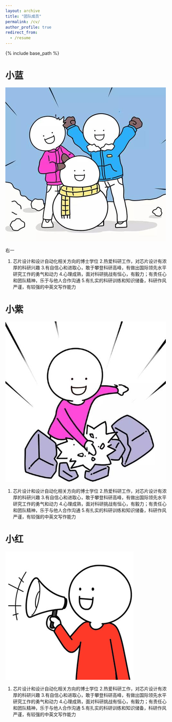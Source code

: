 ```yaml
---
layout: archive
title: "团队成员"
permalink: /cv/
author_profile: true
redirect_from:
  - /resume
---
```


{% include base_path %}

小蓝
======
<img src='/images/小蓝.jpg'>

右一
1. 芯片设计和设计自动化相关方向的博士学位
2.热爱科研工作，对芯片设计有浓厚的科研兴趣
3.有自信心和进取心，敢于攀登科研高峰，有做出国际领先水平研究工作的勇气和动力
4.心理成熟，面对科研挑战有恒心，有毅力；有责任心和团队精神，乐于与他人合作沟通
5.有扎实的科研训练和知识储备，科研作风严谨，有较强的中英文写作能力



小紫
======
<img src='/images/小紫.jpg'>

1. 芯片设计和设计自动化相关方向的博士学位
2.热爱科研工作，对芯片设计有浓厚的科研兴趣
3.有自信心和进取心，敢于攀登科研高峰，有做出国际领先水平研究工作的勇气和动力
4.心理成熟，面对科研挑战有恒心，有毅力；有责任心和团队精神，乐于与他人合作沟通
5.有扎实的科研训练和知识储备，科研作风严谨，有较强的中英文写作能力


小红
======
<img src='/images/小红.jpg'>

1. 芯片设计和设计自动化相关方向的博士学位
2.热爱科研工作，对芯片设计有浓厚的科研兴趣
3.有自信心和进取心，敢于攀登科研高峰，有做出国际领先水平研究工作的勇气和动力
4.心理成熟，面对科研挑战有恒心，有毅力；有责任心和团队精神，乐于与他人合作沟通
5.有扎实的科研训练和知识储备，科研作风严谨，有较强的中英文写作能力
